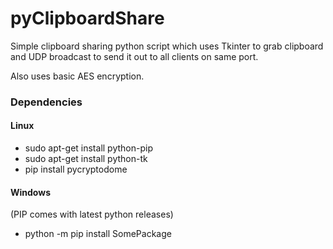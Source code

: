 # pyClipboardShare

Simple clipboard sharing python script which uses Tkinter to grab clipboard and UDP broadcast to send it out to all clients on same port.

Also uses basic AES encryption.

### Dependencies

#### Linux
 - sudo apt-get install python-pip
 - sudo apt-get install python-tk
 - pip install pycryptodome

#### Windows
(PIP comes with latest python releases)
 - python -m pip install SomePackage
